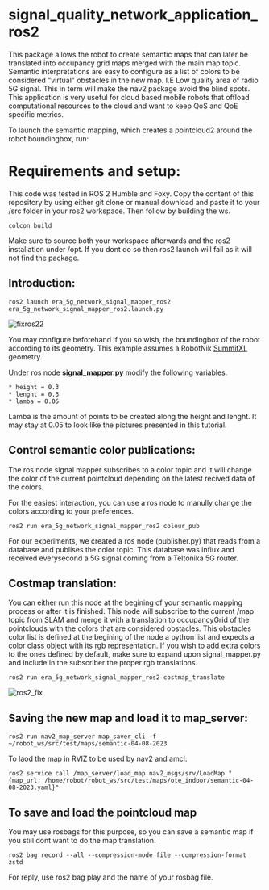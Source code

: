 # signal_quality_network_application_ros2

This package allows the robot to create semantic maps that can later be translated into occupancy grid maps merged with the main map topic. Semantic interpretations are easy to configure as a list of colors to be considered "virtual" obstacles in the new map. I.E Low quality area of radio 5G signal. This in term will make the nav2 package avoid the blind spots. This application is very useful for cloud based mobile robots that offload computational resources to the cloud and want to keep QoS and QoE specific metrics.

To launch the semantic mapping, which creates a pointcloud2 around the robot boundingbox, run:
# Requirements and setup:
This code was tested in ROS 2 Humble and Foxy. Copy the content of this repository by using either git clone or manual download and paste it to your /src folder in your ros2 workspace. Then follow by building the ws.

```
colcon build
```

Make sure to source both your workspace afterwards and the ros2 installation under /opt. If you dont do so then ros2 launch will fail as it will not find the package.

## Introduction: 
```
ros2 launch era_5g_network_signal_mapper_ros2 era_5g_network_signal_mapper_ros2.launch.py
```

![fixros22](https://github.com/5G-ERA/signal_quality_network_application_ros2/assets/26432703/ab59d76e-8baf-40c2-af21-34d7dbf67f57)


You may configure beforehand if you so wish, the boundingbox of the robot according to its geometry. This example assumes a RobotNik [SummitXL](https://robotnik.eu/products/mobile-robots/summit-xl-en-2/) geometry. 

 Under ros node **signal_mapper.py** modify the following variables.

    * height = 0.3
    * lenght = 0.3
    * lamba = 0.05
    
Lamba is the amount of points to be created along the height and lenght. It may stay at 0.05 to look like the pictures presented in this tutorial.

## Control semantic color publications:

The ros node signal mapper subscribes to a color topic and it will change the color of the current pointcloud depending on the latest recived data of the colors.

For the easiest interaction, you can use a ros node to manully change the colors according to your preferences. 

```
ros2 run era_5g_network_signal_mapper_ros2 colour_pub
```

For our experiments, we created a ros node (publisher.py) that reads from a database and publises the color topic. This database was influx and received everysecond a 5G signal coming from a Teltonika 5G router.

## Costmap translation:

You can either run this node at the begining of your semantic mapping process or after it is finished. This node will subscribe to the current /map topic from SLAM and merge it with a translation to occupancyGrid of the pointclouds with the colors that are considered obstacles. This obstacles color list is defined at the begining of the node a python list and expects a color class object with its rgb representation. If you wish to add extra colors to the ones defined by default, make sure to expand upon signal_mapper.py and include in the subscriber the proper rgb translations.

```
ros2 run era_5g_network_signal_mapper_ros2 costmap_translate
```
![ros2_fix](https://github.com/5G-ERA/signal_quality_network_application_ros2/assets/26432703/dbfe301f-35c2-4e9a-bff0-387fb4cd26a0)

## Saving the new map and load it to map_server:
```
ros2 run nav2_map_server map_saver_cli -f ~/robot_ws/src/test/maps/semantic-04-08-2023
```

To laod the map in RVIZ to be used by nav2 and amcl:
```
ros2 service call /map_server/load_map nav2_msgs/srv/LoadMap "{map_url: /home/robot/robot_ws/src/test/maps/ote_indoor/semantic-04-08-2023.yaml}"
```
##  To save and load the pointcloud map

You may use rosbags for this purpose, so you can save a semantic map if you still dont want to do the map translation.
```
ros2 bag record --all --compression-mode file --compression-format zstd
```
For reply, use ros2 bag play and the name of your rosbag file.
